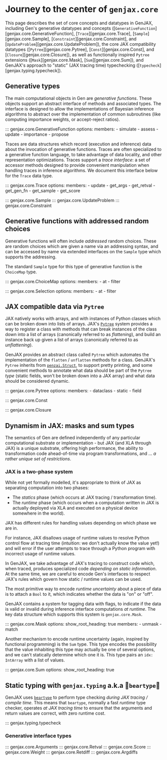# Journey to the center of `genjax.core`


This page describes the set of core concepts and datatypes in GenJAX, including Gen's generative datatypes and concepts ([`GenerativeFunction`][genjax.core.GenerativeFunction], [`Trace`][genjax.core.Trace], [`Sample`][genjax.core.Sample], [`Constraint`][genjax.core.Constraint], and [`UpdateProblem`][genjax.core.UpdateProblem]), the core JAX compatibility datatypes ([`Pytree`][genjax.core.Pytree], [`Const`][genjax.core.Const], and [`Closure`][genjax.core.Closure]), as well as functionally inspired `Pytree` extensions ([`Mask`][genjax.core.Mask], [`Sum`][genjax.core.Sum]), and GenJAX's approach to "static" (JAX tracing time) typechecking ([`typecheck`][genjax.typing.typecheck]).

## Generative types

The main computational objects in Gen are _generative functions_. These objects support an abstract interface of methods and associated types. The interface is designed to allow the implementations of Bayesian inference algorithms to abstract over the implementation of common subroutines (like computing importance weights, or accept-reject ratios).

::: genjax.core.GenerativeFunction
    options:
      members:
        - simulate
        - assess
        - update
        - importance
        - propose

Traces are data structures which record (execution and inference) data about the invocation of generative functions. Traces are often specialized to a generative function language, to take advantage of data locality, and other representation optimizations. Traces support a _trace interface_: a set of accessor methods designed to provide convenient manipulation when handling traces in inference algorithms. We document this interface below for the `Trace` data type.

::: genjax.core.Trace
    options:
      members:
        - update
        - get_args
        - get_retval
        - get_gen_fn
        - get_sample
        - get_score

::: genjax.core.Sample
::: genjax.core.UpdateProblem
::: genjax.core.Constraint

## Generative functions with addressed random choices

Generative functions will often include _addressed_ random choices. These are random choices which are given a name via an addressing syntax, and can be accessed by name via extended interfaces on the `Sample` type which supports the addressing.

The standard `Sample` type for this type of generative function is the `ChoiceMap` type.

::: genjax.core.ChoiceMap
    options:
      members:
        - at
        - filter

::: genjax.core.Selection
    options:
      members:
        - at
        - filter

## JAX compatible data via `Pytree`

JAX natively works with arrays, and with instances of Python classes which can be broken down into lists of arrays. JAX's [`Pytree`](https://jax.readthedocs.io/en/latest/pytrees.html) system provides a way to register a class with methods that can break instances of the class down into a list of arrays (canonically referred to as _flattening_), and build an instance back up given a list of arrays (canonically referred to as _unflattening_).

GenJAX provides an abstract class called `Pytree` which automates the implementation of the `flatten` / `unflatten` methods for a class. GenJAX's `Pytree` inherits from [`penzai.Struct`](https://penzai.readthedocs.io/en/stable/_autosummary/leaf/penzai.core.struct.Struct.html), to support pretty printing, and some convenient methods to annotate what data should be part of the `Pytree` _type_ (static fields, won't be broken down into a JAX array) and what data should be considered dynamic.

::: genjax.core.Pytree
    options:
      members:
        - dataclass
        - static
        - field

::: genjax.core.Const

::: genjax.core.Closure
## Dynamism in JAX: masks and sum types

The semantics of Gen are defined independently of any particular computational substrate or implementation - but JAX (and XLA through JAX) is a unique substrate, offering high performance, the ability to transformation code ahead-of-time via program transformations, and ... _a rather unique set of restrictions_.

### JAX is a two-phase system

While not yet formally modelled, it's appropriate to think of JAX as separating computation into two phases:

* The _statics_ phase (which occurs at JAX tracing / transformation time).
* The _runtime_ phase (which occurs when a computation written in JAX is actually deployed via XLA and executed on a physical device somewhere in the world).


JAX has different rules for handling values depending on which phase we are in.

For instance, JAX disallows usage of runtime values to resolve Python control flow at tracing time (intuition: we don't actually know the value yet!) and will error if the user attempts to trace through a Python program with incorrect usage of runtime values.

In GenJAX, we take advantage of JAX's tracing to construct code which, when traced, produces specialized code _depending on static information_. At the same time, we are careful to encode Gen's interfaces to respect JAX's rules which govern how static / runtime values can be used.

The most primitive way to encode _runtime uncertainty_ about a piece of data is to attach a `Bool` to it, which indicates whether the data is "on" or "off".

GenJAX contains a system for tagging data with flags, to indicate if the data is valid or invalid during inference interface computations _at runtime_. The key data structure which supports this system is `genjax.core.Mask`.

::: genjax.core.Mask
    options:
        show_root_heading: true
        members:
          - unmask
          - match

Another mechanism to encode runtime uncertainty (again, inspired by functional programming) is the `Sum` type. This type encodes the possibility that the value inhabiting this type may actually be one of several options, and we can't statically determine which one it is. This type pairs an `idx: IntArray` with a list of values.

::: genjax.core.Sum
    options:
        show_root_heading: true

## Static typing with `genjax.typing` a.k.a 🐻`beartype`🐻

GenJAX uses [`beartype`](https://github.com/beartype/beartype) to perform type checking _during JAX tracing / compile time_. This means that `beartype`, normally a fast _runtime_ type checker, operates _at JAX tracing time_ to ensure that the arguments and return values are correct, with zero runtime cost.

::: genjax.typing.typecheck

###  Generative interface types
::: genjax.core.Arguments
::: genjax.core.Retval
::: genjax.core.Score
::: genjax.core.Weight
::: genjax.core.Retdiff
::: genjax.core.Argdiffs
